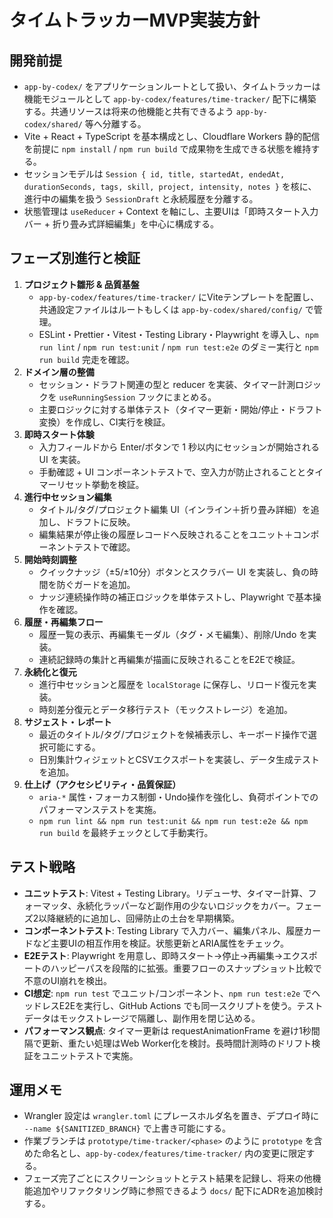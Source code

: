 # タイムトラッカーMVP実装方針

## 開発前提
- `app-by-codex/` をアプリケーションルートとして扱い、タイムトラッカーは機能モジュールとして `app-by-codex/features/time-tracker/` 配下に構築する。共通リソースは将来の他機能と共有できるよう `app-by-codex/shared/` 等へ分離する。
- Vite + React + TypeScript を基本構成とし、Cloudflare Workers 静的配信を前提に `npm install` / `npm run build` で成果物を生成できる状態を維持する。
- セッションモデルは `Session { id, title, startedAt, endedAt, durationSeconds, tags, skill, project, intensity, notes }` を核に、進行中の編集を扱う `SessionDraft` と永続履歴を分離する。
- 状態管理は `useReducer` + Context を軸にし、主要UIは「即時スタート入力バー + 折り畳み式詳細編集」を中心に構成する。

## フェーズ別進行と検証
1. **プロジェクト雛形 & 品質基盤**
   - `app-by-codex/features/time-tracker/` にViteテンプレートを配置し、共通設定ファイルはルートもしくは `app-by-codex/shared/config/` で管理。
   - ESLint・Prettier・Vitest・Testing Library・Playwright を導入し、`npm run lint` / `npm run test:unit` / `npm run test:e2e` のダミー実行と `npm run build` 完走を確認。
2. **ドメイン層の整備**
   - セッション・ドラフト関連の型と reducer を実装、タイマー計測ロジックを `useRunningSession` フックにまとめる。
   - 主要ロジックに対する単体テスト（タイマー更新・開始/停止・ドラフト変換）を作成し、CI実行を検証。
3. **即時スタート体験**
   - 入力フィールドから Enter/ボタンで 1 秒以内にセッションが開始される UI を実装。
   - 手動確認 + UI コンポーネントテストで、空入力が防止されることとタイマーリセット挙動を検証。
4. **進行中セッション編集**
   - タイトル/タグ/プロジェクト編集 UI（インライン＋折り畳み詳細）を追加し、ドラフトに反映。
   - 編集結果が停止後の履歴レコードへ反映されることをユニット＋コンポーネントテストで確認。
5. **開始時刻調整**
   - クイックナッジ（±5/±10分）ボタンとスクラバー UI を実装し、負の時間を防ぐガードを追加。
   - ナッジ連続操作時の補正ロジックを単体テストし、Playwright で基本操作を確認。
6. **履歴・再編集フロー**
   - 履歴一覧の表示、再編集モーダル（タグ・メモ編集）、削除/Undo を実装。
   - 連続記録時の集計と再編集が描画に反映されることをE2Eで検証。
7. **永続化と復元**
   - 進行中セッションと履歴を `localStorage` に保存し、リロード復元を実装。
   - 時刻差分復元とデータ移行テスト（モックストレージ）を追加。
8. **サジェスト・レポート**
   - 最近のタイトル/タグ/プロジェクトを候補表示し、キーボード操作で選択可能にする。
   - 日別集計ウィジェットとCSVエクスポートを実装し、データ生成テストを追加。
9. **仕上げ（アクセシビリティ・品質保証）**
   - `aria-*` 属性・フォーカス制御・Undo操作を強化し、負荷ポイントでのパフォーマンステストを実施。
   - `npm run lint && npm run test:unit && npm run test:e2e && npm run build` を最終チェックとして手動実行。

## テスト戦略
- **ユニットテスト**: Vitest + Testing Library。リデューサ、タイマー計算、フォーマッタ、永続化ラッパーなど副作用の少ないロジックをカバー。フェーズ2以降継続的に追加し、回帰防止の土台を早期構築。
- **コンポーネントテスト**: Testing Library で入力バー、編集パネル、履歴カードなど主要UIの相互作用を検証。状態更新とARIA属性をチェック。
- **E2Eテスト**: Playwright を用意し、即時スタート→停止→再編集→エクスポートのハッピーパスを段階的に拡張。重要フローのスナップショット比較で不意のUI崩れを検出。
- **CI想定**: `npm run test` でユニット/コンポーネント、`npm run test:e2e` でヘッドレスE2Eを実行し、GitHub Actions でも同一スクリプトを使う。テストデータはモックストレージで隔離し、副作用を閉じ込める。
- **パフォーマンス観点**: タイマー更新は requestAnimationFrame を避け1秒間隔で更新、重たい処理はWeb Worker化を検討。長時間計測時のドリフト検証をユニットテストで実施。

## 運用メモ
- Wrangler 設定は `wrangler.toml` にプレースホルダ名を置き、デプロイ時に `--name ${SANITIZED_BRANCH}` で上書き可能にする。
- 作業ブランチは `prototype/time-tracker/<phase>` のように `prototype` を含めた命名とし、`app-by-codex/features/time-tracker/` 内の変更に限定する。
- フェーズ完了ごとにスクリーンショットとテスト結果を記録し、将来の他機能追加やリファクタリング時に参照できるよう `docs/` 配下にADRを追加検討する。
